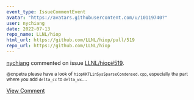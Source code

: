 ```yaml
---
event_type: IssueCommentEvent
avatar: "https://avatars.githubusercontent.com/u/10119740?"
user: nychiang
date: 2022-07-13
repo_name: LLNL/hiop
html_url: https://github.com/LLNL/hiop/pull/519
repo_url: https://github.com/LLNL/hiop
---
```


<a href='https://github.com/nychiang' target='_blank'>nychiang</a> commented on issue <a href='https://github.com/LLNL/hiop/pull/519' target='_blank'>LLNL/hiop#519</a>.

<small>@cnpetra please have a look of `hiopKKTLinSysSparseCondensed.cpp`, especially the part where you add `delta_cc` to `delta_wx`....</small>

<a href='https://github.com/LLNL/hiop/pull/519' target='_blank'>View Comment</a>